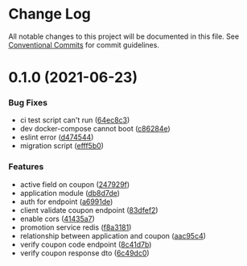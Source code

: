 # Change Log

All notable changes to this project will be documented in this file.
See [Conventional Commits](https://conventionalcommits.org) for commit guidelines.

# 0.1.0 (2021-06-23)


### Bug Fixes

* ci test script can't run ([64ec8c3](https://github.com/neat-ltd/promotion-service/commit/64ec8c3d5d862a8404f9c232b34ec006943606c3))
* dev docker-compose cannot boot ([c86284e](https://github.com/neat-ltd/promotion-service/commit/c86284e8817eed9c5ec4fcffb7707fc781200e34))
* eslint error ([d474544](https://github.com/neat-ltd/promotion-service/commit/d474544faf40d4f9a8d7082abec8aed4aedde5ac))
* migration script ([efff5b0](https://github.com/neat-ltd/promotion-service/commit/efff5b0c1b3d9546ea45bfae9068a692d429c587))


### Features

* active field on coupon ([247929f](https://github.com/neat-ltd/promotion-service/commit/247929f19b41b7079ef84c3396d6ea82ef428d93))
* application module ([db8d7de](https://github.com/neat-ltd/promotion-service/commit/db8d7de10bd4f37bac7868a413387dfb4510ed62))
* auth for endpoint ([a6991de](https://github.com/neat-ltd/promotion-service/commit/a6991de9641ba8aa720665cedca9cb24b8b7d693))
* client validate coupon endpoint ([83dfef2](https://github.com/neat-ltd/promotion-service/commit/83dfef2ebff4e82c96dfc33f055588d3f52dbe12))
* enable cors ([41435a7](https://github.com/neat-ltd/promotion-service/commit/41435a7a31904bc5002ac93efdd57ff3c4bfcb5e))
* promotion service redis ([f8a3181](https://github.com/neat-ltd/promotion-service/commit/f8a31811c1fa8afa189a268c040925255ae0ecd8))
* relationship between application and coupon ([aac95c4](https://github.com/neat-ltd/promotion-service/commit/aac95c46a8662033370e09f5c253ec7d918d0eaf))
* verify coupon code endpoint ([8c41d7b](https://github.com/neat-ltd/promotion-service/commit/8c41d7bd3cbe41fd595c5bbf437bf9201e8ab63f))
* verify coupon response dto ([6c49dc0](https://github.com/neat-ltd/promotion-service/commit/6c49dc065cabab84eaff620d4db34a36ad1f45c3))
